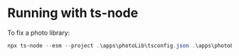 
# Running with ts-node

To fix a photo library:

```powershell
npx ts-node --esm --project .\apps\photoLib\tsconfig.json .\apps\photoLib\src\photoLib.ts fix --photoLibDir \\floyd\photo\
```
